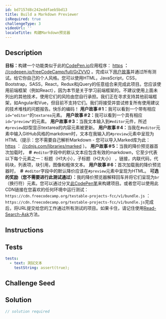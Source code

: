 ```yaml
---
id: bd7157d8c242eddfaeb5bd13
title: Build a Markdown Previewer
isRequired: true
challengeType: 3
videoUrl: ''
localeTitle: 构建Markdown预览器
---
```


## Description
<section id="description"> <strong>目标：</strong>构建一个功能类似于此的<a href="https://codepen.io" target="_blank">CodePen.io</a>应用程序： <a href="https://codepen.io/freeCodeCamp/full/GrZVVO" target="_blank">https</a> <strong>：</strong> <a href="https://codepen.io" target="_blank">//codepen.io/freeCodeCamp/full/GrZVVO</a> 。完成以下<a href="https://en.wikipedia.org/wiki/User_story" target="_blank">用户故事</a>并通过所有测试。给它你自己的个人风格。您可以使用HTML，JavaScript，CSS，Bootstrap，SASS，React，Redux和jQuery的任意组合来完成此项目。您应该使用前端框架（例如React），因为本节是关于学习前端框架的。不建议使用上面未列出的其他技术，使用它们的风险由您自行承担。我们正在寻求支持其他前端框架，如Angular和Vue，但目前不支持它们。我们将接受并尝试修复所有使用建议的技术堆栈的问题报告。快乐的编码！ <strong>用户故事＃1：</strong>我可以看到一个带有相应<code>id=&quot;editor&quot;</code>的<code>textarea</code>元素。 <strong>用户故事＃2：</strong>我可以看到一个具有相应<code>id=&quot;preview&quot;</code>的元素。 <strong>用户故事＃3：</strong>当我文本输入到<code>#editor</code>元件，所述<code>#preview</code>如I型显示textarea的内容元素被更新。 <strong>用户故事＃4：</strong>当我在<code>#editor</code>元素中输入GitHub风格的markdown时，文本在我输入的<code>#preview</code>元素中呈现为HTML（提示：您不需要自己解析Markdown  - 您可以导入Marked库为此： <a href="https://cdnjs.com/libraries/marked" target="_blank">https</a> ： <a href="https://cdnjs.com/libraries/marked" target="_blank">//cdnjs.com/libraries/marked</a> ）。 <strong>用户故事＃5：</strong>当我的降价预览器首次加载时， <strong>＃</strong> <code>#editor</code>字段中的默认文本应包含有效的markdown，它至少代表以下每个元素之一：标题（H1大小），子标题（H2大小） ，链接，内联代码，代码块，列表项，块引用，图像和粗体文本。 <strong>用户故事＃6：</strong>首次加载我的降价预览器时， <strong>＃</strong> <code>#editor</code>字段中的默认降价应该在<code>#preview</code>元素中呈现为HTML。 <strong>可选的奖励（您不需要进行此测试通过）：</strong>我的降价预览器解释回车并将它们呈现为<code>br</code> （换行符）元素。您可以通过分叉<a href="http://codepen.io/freeCodeCamp/pen/MJjpwO" target="_blank">此CodePen笔</a>来构建项目。或者您可以使用此CDN链接在您喜欢的任何环境中运行测试： <code>https://cdn.freecodecamp.org/testable-projects-fcc/v1/bundle.js</code> ： <code>https://cdn.freecodecamp.org/testable-projects-fcc/v1/bundle.js</code>完成后，将URL提交给您的工作通过所有测试的项目。如果卡住，请记住使用<a href="https://forum.freecodecamp.org/t/how-to-get-help-when-you-are-stuck/19514" target="_blank">Read-Search-Ask</a>方法。 </section>

## Instructions
<section id="instructions">
</section>

## Tests
<section id='tests'>

```yml
tests:
  - text: 測試文本
    testString: assert(true);

```

</section>

## Challenge Seed
<section id='challengeSeed'>

</section>

## Solution
<section id='solution'>

```js
// solution required
```
</section>
